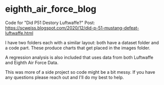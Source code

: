 # eighth_air_force_blog
Code for  "Did P51 Destory Luftwaffe?" Post: https://scweiss.blogspot.com/2020/12/did-p-51-mustang-defeat-luftwaffe.html

I have two folders each with a similar layout: both have a dataset folder and a code part. These produce charts that get placed in the images folder. 

A regression analysis is also included that uses data from both Luftwaffe and Eighth Air Force Data. 

This was more of a side project so code might be a bit messy. If you have any questions please reach out and I'll do my best to help. 
